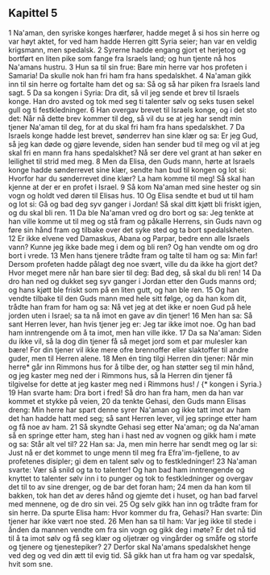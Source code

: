 ## Kapittel 5

1 Na'aman, den syriske konges hærfører, hadde meget å si hos sin herre og var høyt aktet, for ved ham hadde Herren gitt Syria seier; han var en veldig krigsmann, men spedalsk.
2 Syrerne hadde engang gjort et herjetog og bortført en liten pike som fange fra Israels land; og hun tjente nå hos Na'amans hustru.
3 Hun sa til sin frue: Bare min herre var hos profeten i Samaria! Da skulle nok han fri ham fra hans spedalskhet.
4 Na'aman gikk inn til sin herre og fortalte ham det og sa: Så og så har piken fra Israels land sagt.
5 Da sa kongen i Syria: Dra dit, så vil jeg sende et brev til Israels konge. Han dro avsted og tok med seg ti talenter sølv og seks tusen sekel gull og ti festkledninger.
6 Han overgav brevet til Israels konge, og i det sto det: Når nå dette brev kommer til deg, så vil du se at jeg har sendt min tjener Na'aman til deg, for at du skal fri ham fra hans spedalskhet.
7 Da Israels konge hadde lest brevet, sønderrev han sine klær og sa: Er jeg Gud, så jeg kan døde og gjøre levende, siden han sender bud til meg og vil at jeg skal fri en mann fra hans spedalskhet? Nå ser dere vel grant at han søker en leilighet til strid med meg.
8 Men da Elisa, den Guds mann, hørte at Israels konge hadde sønderrevet sine klær, sendte han bud til kongen og lot si: Hvorfor har du sønderrevet dine klær? La ham komme til meg! Så skal han kjenne at der er en profet i Israel.
9 Så kom Na'aman med sine hester og sin vogn og holdt ved døren til Elisas hus.
10 Og Elisa sendte et bud ut til ham og lot si: Gå og bad deg syv ganger i Jordan! Så skal ditt kjøtt bli friskt igjen, og du skal bli ren.
11 Da ble Na'aman vred og dro bort og sa: Jeg tenkte at han ville komme ut til meg og stå fram og påkalle Herrens, sin Guds navn og føre sin hånd fram og tilbake over det syke sted og ta bort spedalskheten.
12 Er ikke elvene ved Damaskus, Abana og Parpar, bedre enn alle Israels vann? Kunne jeg ikke bade meg i dem og bli ren? Og han vendte om og dro bort i vrede.
13 Men hans tjenere trådte fram og talte til ham og sa: Min far! Dersom profeten hadde pålagt deg noe svært, ville du da ikke ha gjort det? Hvor meget mere når han bare sier til deg: Bad deg, så skal du bli ren!
14 Da dro han ned og dukket seg syv ganger i Jordan etter den Guds manns ord; og hans kjøtt ble friskt som på en liten gutt, og han ble ren.
15 Og han vendte tilbake til den Guds mann med hele sitt følge, og da han kom dit, trådte han fram for ham og sa: Nå vet jeg at det ikke er noen Gud på hele jorden uten i Israel; sa ta nå imot en gave av din tjener!
16 Men han sa: Så sant Herren lever, han hvis tjener jeg er: Jeg tar ikke imot noe. Og han bad ham inntrengende om å ta imot, men han ville ikke.
17 Da sa Na'aman: Siden du ikke vil, så la dog din tjener få så meget jord som et par mulesler kan bære! For din tjener vil ikke mere ofre brennoffer eller slaktoffer til andre guder, men til Herren alene.
18 Men én ting tilgi Herren din tjener: Når min herre* går inn Rimmons hus for å tilbe der, og han støtter seg til min hånd, og jeg kaster meg ned der i Rimmons hus, så la Herren din tjener få tilgivelse for dette at jeg kaster meg ned i Rimmons hus! / {* kongen i Syria.}
19 Han svarte ham: Dra bort i fred! Så dro han fra ham, men da han var kommet et stykke på veien,
20 da tenkte Gehasi, den Guds mann Elisas dreng: Min herre har spart denne syrer Na'aman og ikke tatt imot av ham det han hadde hatt med seg; så sant Herren lever, vil jeg springe etter ham og få noe av ham.
21 Så skyndte Gehasi seg etter Na'aman; og da Na'aman så en springe etter ham, steg han i hast ned av vognen og gikk ham i møte og sa: Står alt vel til?
22 Han sa: Ja, men min herre har sendt meg og lar si: Just nå er det kommet to unge menn til meg fra Efra'im-fjellene, to av profetenes disipler; gi dem en talent sølv og to festkledninger!
23 Na'aman svarte: Vær så snild og ta to talenter! Og han bad ham inntrengende og knyttet to talenter sølv inn i to punger og tok to festkledninger og overgav det til to av sine drenger, og de bar det foran ham;
24 men da han kom til bakken, tok han det av deres hånd og gjemte det i huset, og han bad farvel med mennene, og de dro sin vei.
25 Og selv gikk han inn og trådte fram for sin herre. Da spurte Elisa ham: Hvor kommer du fra, Gehasi? Han svarte: Din tjener har ikke vært noe sted.
26 Men han sa til ham: Var jeg ikke til stede i ånden da mannen vendte om fra sin vogn og gikk deg i møte? Er det nå tid til å ta imot sølv og få seg klær og oljetrær og vingårder og småfe og storfe og tjenere og tjenestepiker?
27 Derfor skal Na'amans spedalskhet henge ved deg og ved din ætt til evig tid. Så gikk han ut fra ham og var spedalsk, hvit som sne.
